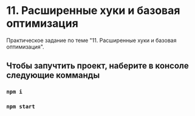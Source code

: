 # 11. Расширенные хуки и базовая оптимизация

Практическое задание по теме "11. Расширенные хуки и базовая оптимизация".

## Чтобы запучтить проект, наберите в консоле следующие комманды

### `npm i`

### `npm start`
